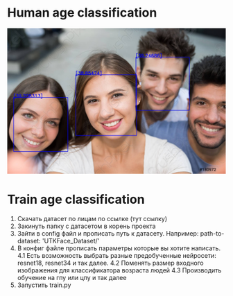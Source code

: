 # Human age classification 

![Image alt](https://github.com/kleinar/FaceAgeClassification/raw/master/misc/group.jpg)

# Train age classification

1. Скачать датасет по лицам по ссылке (тут ссылку)
2. Закинуть папку с датасетом в корень проекта
3. Зайти в config файл и прописать путь к датасету.
   Например: path-to-dataset: 'UTKFace_Dataset/'
4. В конфиг файле прописать параметры которые вы хотите написать.
   4.1 Есть возможность выбрать разные предобученные нейросети: resnet18, resnet34 и так далее.
   4.2 Поменять размер входного изображения для классификатора возраста людей
   4.3 Производить обучение на гпу или цпу и так далее
5. Запустить train.py


